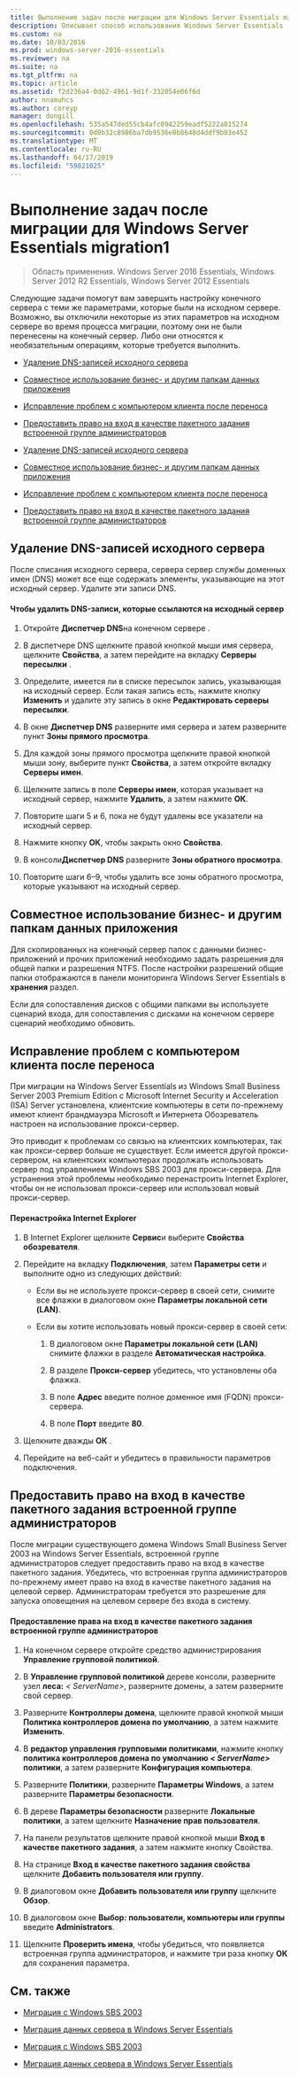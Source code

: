 ```yaml
---
title: Выполнение задач после миграции для Windows Server Essentials migration1
description: Описывает способ использования Windows Server Essentials
ms.custom: na
ms.date: 10/03/2016
ms.prod: windows-server-2016-essentials
ms.reviewer: na
ms.suite: na
ms.tgt_pltfrm: na
ms.topic: article
ms.assetid: f2d236a4-0d62-4961-9d1f-332054e06f6d
author: nnamuhcs
ms.author: coreyp
manager: dongill
ms.openlocfilehash: 535a547ded55cb4afc0942259eadf5222a815274
ms.sourcegitcommit: 0d0b32c8986ba7db9536e0b8648d4ddf9b03e452
ms.translationtype: MT
ms.contentlocale: ru-RU
ms.lasthandoff: 04/17/2019
ms.locfileid: "59821025"
---
```

# <a name="perform-post-migration-tasks-for-windows-server-essentials-migration1"></a>Выполнение задач после миграции для Windows Server Essentials migration1

>Область применения. Windows Server 2016 Essentials, Windows Server 2012 R2 Essentials, Windows Server 2012 Essentials

Следующие задачи помогут вам завершить настройку конечного сервера с теми же параметрами, которые были на исходном сервере. Возможно, вы отключили некоторые из этих параметров на исходном сервере во время процесса миграции, поэтому они не были перенесены на конечный сервер. Либо они относятся к необязательным операциям, которые требуется выполнить.  
  

-   [Удаление DNS-записей исходного сервера](Perform-post-migration-tasks-for-Windows-Server-Essentials-migration.md#BKMK_DeleteDNSEntries)  
  
-   [Совместное использование бизнес- и другим папкам данных приложения](Perform-post-migration-tasks-for-Windows-Server-Essentials-migration.md#BKMK_ShareLineOfBusinessAndOtherApplications)  
  
-   [Исправление проблем с компьютером клиента после переноса](Perform-post-migration-tasks-for-Windows-Server-Essentials-migration.md#BKMK_FixClientComputerIssuesAfterMigrating)  
  
-   [Предоставить право на вход в качестве пакетного задания встроенной группе администраторов](Perform-post-migration-tasks-for-Windows-Server-Essentials-migration.md#BKMK_AdminGroup)  

-   [Удаление DNS-записей исходного сервера](../migrate/Perform-post-migration-tasks-for-Windows-Server-Essentials-migration.md#BKMK_DeleteDNSEntries)  
  
-   [Совместное использование бизнес- и другим папкам данных приложения](../migrate/Perform-post-migration-tasks-for-Windows-Server-Essentials-migration.md#BKMK_ShareLineOfBusinessAndOtherApplications)  
  
-   [Исправление проблем с компьютером клиента после переноса](../migrate/Perform-post-migration-tasks-for-Windows-Server-Essentials-migration.md#BKMK_FixClientComputerIssuesAfterMigrating)  
  
-   [Предоставить право на вход в качестве пакетного задания встроенной группе администраторов](../migrate/Perform-post-migration-tasks-for-Windows-Server-Essentials-migration.md#BKMK_AdminGroup)  

  
##  <a name="BKMK_DeleteDNSEntries"></a> Удаление DNS-записей исходного сервера  
 После списания исходного сервера, сервера сервер службы доменных имен (DNS) может все еще содержать элементы, указывающие на этот исходный сервер. Удалите эти записи DNS.  
  
#### <a name="to-delete-dns-entries-that-point-to-the-source-server"></a>Чтобы удалить DNS-записи, которые ссылаются на исходный сервер  
  
1.  Откройте **Диспетчер DNS**на конечном сервере .  
  
2.  В диспетчере DNS щелкните правой кнопкой мыши имя сервера, щелкните **Свойства**, а затем перейдите на вкладку **Серверы пересылки** .  
  
3.  Определите, имеется ли в списке пересылок запись, указывающая на исходный сервер. Если такая запись есть, нажмите кнопку **Изменить** и удалите эту запись в окне **Редактировать серверы пересылки**.  
  
4.  В окне **Диспетчер DNS** разверните имя сервера и затем разверните пункт **Зоны прямого просмотра**.  
  
5.  Для каждой зоны прямого просмотра щелкните правой кнопкой мыши зону, выберите пункт **Свойства**, а затем откройте вкладку **Серверы имен**.  
  
6.  Щелкните запись в поле **Серверы имен**, которая указывает на исходный сервер, нажмите **Удалить**, а затем нажмите **ОК**.  
  
7.  Повторите шаги 5 и 6, пока не будут удалены все указатели на исходный сервер.  
  
8.  Нажмите кнопку **ОК**, чтобы закрыть окно **Свойства**.  
  
9. В консоли**Диспетчер DNS** разверните **Зоны обратного просмотра**.  
  
10. Повторите шаги 6–9, чтобы удалить все зоны обратного просмотра, которые указывают на исходный сервер.  
  
##  <a name="BKMK_ShareLineOfBusinessAndOtherApplications"></a> Совместное использование бизнес- и другим папкам данных приложения  
 Для скопированных на конечный сервер папок с данными бизнес-приложений и прочих приложений необходимо задать разрешения для общей папки и разрешения NTFS. После настройки разрешений общие папки отображаются в панели мониторинга Windows Server Essentials в **хранения** раздел.  
  
 Если для сопоставления дисков с общими папками вы используете сценарий входа, для сопоставления с дисками на конечном сервере сценарий необходимо обновить.  
  
##  <a name="BKMK_FixClientComputerIssuesAfterMigrating"></a> Исправление проблем с компьютером клиента после переноса  
 При миграции на Windows Server Essentials из Windows Small Business Server 2003 Premium Edition с Microsoft Internet Security и Acceleration (ISA) Server установлена, клиентские компьютеры в сети по-прежнему имеют клиент брандмауэра Microsoft и Интернета Обозреватель настроен на использование прокси-сервер.  
  
 Это приводит к проблемам со связью на клиентских компьютерах, так как прокси-сервер больше не существует. Если имеется другой прокси-сервером, на клиентских компьютерах продолжать использовать сервер под управлением Windows SBS 2003 для прокси-сервера. Для устранения этой проблемы необходимо перенастроить Internet Explorer, чтобы он не использовал прокси-сервер или использовал новый прокси-сервер.  
  
#### <a name="to-reconfigure-internet-explorer"></a>Перенастройка Internet Explorer  
  
1.  В Internet Explorer щелкните **Сервис**и выберите **Свойства обозревателя**.  
  
2.  Перейдите на вкладку **Подключения**, затем **Параметры сети** и выполните одно из следующих действий:  
  
    -   Если вы не используете прокси-сервер в своей сети, снимите все флажки в диалоговом окне **Параметры локальной сети (LAN)**.  
  
    -   Если вы хотите использовать новый прокси-сервер в своей сети:  
  
        1.  В диалоговом окне **Параметры локальной сети (LAN)** снимите флажки в разделе **Автоматическая настройка**.  
  
        2.  В разделе **Прокси-сервер** убедитесь, что установлены оба флажка.  
  
        3.  В поле **Адрес** введите полное доменное имя (FQDN) прокси-сервера.  
  
        4.  В поле **Порт** введите **80**.  
  
3.  Щелкните дважды **ОК** .  
  
4.  Перейдите на веб-сайт и убедитесь в правильности параметров подключения.  
  
##  <a name="BKMK_AdminGroup"></a> Предоставить право на вход в качестве пакетного задания встроенной группе администраторов  
 После миграции существующего домена Windows Small Business Server 2003 на Windows Server Essentials, встроенной группе администраторов следует предоставить право на вход в качестве пакетного задания. Убедитесь, что встроенная группа администраторов по-прежнему имеет право на вход в качестве пакетного задания на целевой сервер. Администраторам требуется это разрешение для запуска оповещения на целевом сервере без входа в систему.  
  
#### <a name="to-give-the-built-in-administrators-group-the-right-to-log-on-as-a-batch-job"></a>Предоставление права на вход в качестве пакетного задания встроенной группе администраторов  
  
1.  На конечном сервере откройте средство администрирования **Управление групповой политикой**.  
  
2.  В **Управление групповой политикой** дереве консоли, разверните узел **леса:** *< ServerName\>*, разверните домены, а затем разверните свой сервер.  
  
3.  Разверните **Контроллеры домена**, щелкните правой кнопкой мыши **Политика контроллеров домена по умолчанию**, а затем нажмите **Изменить**.  
  
4.  В **редактор управления групповыми политиками**, нажмите кнопку **политика контроллеров домена по умолчанию ***< ServerName\>*** политики**, а затем разверните  **Конфигурация компьютера**.  
  
5.  Разверните **Политики**, разверните **Параметры Windows**, а затем разверните **Параметры безопасности**.  
  
6.  В дереве **Параметры безопасности** разверните **Локальные политики**, а затем щелкните **Назначение прав пользователя**.  
  
7.  На панели результатов щелкните правой кнопкой мыши **Вход в качестве пакетного задания**, а затем нажмите кнопку Свойства.  
  
8.  На странице **Вход в качестве пакетного задания свойства** щелкните **Добавить пользователя или группу**.  
  
9. В диалоговом окне **Добавить пользователя или группу** щелкните **Обзор**.  
  
10. В диалоговом окне **Выбор: пользователи, компьютеры или группы** введите **Administrators**.  
  
11. Щелкните **Проверить имена**, чтобы убедиться, что появляется встроенная группа администраторов, и нажмите три раза кнопку **ОК** для сохранения параметра.  
  
## <a name="see-also"></a>См. также  
  

-   [Миграция с Windows SBS 2003](Migrate-Windows-Small-Business-Server-2003-to-Windows-Server-Essentials.md)  
  
-   [Миграция данных сервера в Windows Server Essentials](Migrate-Server-Data-to-Windows-Server-Essentials.md)

-   [Миграция с Windows SBS 2003](../migrate/Migrate-Windows-Small-Business-Server-2003-to-Windows-Server-Essentials.md)  
  
-   [Миграция данных сервера в Windows Server Essentials](../migrate/Migrate-Server-Data-to-Windows-Server-Essentials.md)


